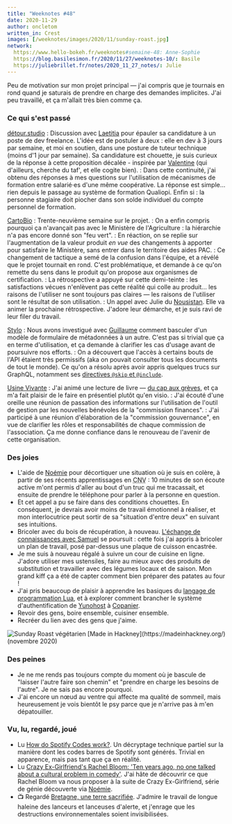 ```yaml
---
title: "Weeknotes #48"
date: 2020-11-29
author: oncletom
written_in: Crest
images: [/weeknotes/images/2020/11/sunday-roast.jpg]
network:
  https://www.hello-bokeh.fr/weeknotes#semaine-48: Anne-Sophie
  https://blog.basilesimon.fr/2020/11/27/weeknotes-10/: Basile
  https://juliebrillet.fr/notes/2020_11_27_notes/: Julie
---
```


Peu de motivation sur mon projet principal — j'ai compris que je tournais en rond quand je saturais de prendre en charge des demandes implicites. J'ai peu travaillé, et ça m'allait très bien comme ça.

<!--more-->

### Ce qui s'est passé

[détour.studio]
: Discussion avec [Laetitia](https://github.com/weblaetitia) pour épauler sa candidature à un poste de dev freelance. L'idée est de postuler à deux : elle en dev à 3 jours par semaine, et moi en soutien, dans une posture de tuteur technique (moins d'1 jour par semaine). Sa candidature est chouette, je suis curieux de la réponse à cette proposition décalée - inspirée par [Valentine](https://mobile.twitter.com/PorcheValentine) (qui d'ailleurs, cherche du taf', et elle cogite bien).
: Dans cette continuité, j'ai obtenu des réponses à mes questions sur l'utilisation de mécanismes de formation entre salarié·es d'une même coopérative. La réponse est simple… rien depuis le passage au système de formation Qualiopi. Enfin si : la personne stagiaire doit piocher dans son solde individuel du compte personnel de formation.

[CartoBio]
: Trente-neuvième semaine sur le projet.
: On a enfin compris pourquoi ça n'avançait pas avec le Ministère de l'Agriculture : la hiérarchie n'a pas encore donné son "feu vert".
: En réaction, on se replie sur l'augmentation de la valeur produit _en vue_ des changements à apporter pour satisfaire le Ministère, sans entrer dans le territoire des aides PAC.
: Ce changement de tactique a semé de la confusion dans l'équipe, et a révélé que le projet tournait en rond. C'est problématique, et demande à ce qu'on remette du sens dans le produit qu'on propose aux organismes de certification.
: La rétrospective a appuyé sur cette demi-teinte : les satisfactions vécues n'enlèvent pas cette réalité qui colle au produit… les raisons de l'utiliser ne sont toujours pas claires — les raisons de l'utiliser sont le résultat de son utilisation.
: Un appel avec Julie du [Nousistan](https://www.nousistan.org/). Elle va animer la prochaine rétrospective. J'adore leur démarche, et je suis ravi de leur filer du travail.

[Stylo]
: Nous avons investigué avec [Guillaume] comment basculer d'un modèle de formulaire de métadonnées à un autre. C'est pas si trivial que ça en terme d'utilisation, et ça demande à clarifier les cas d'usage avant de poursuivre nos efforts.
: On a découvert que l'accès à certains bouts de l'API étaient très permissifs (aka on pouvait consulter tous les documents de tout le monde). Ce qu'on a résolu après avoir appris quelques trucs sur GraphQL, notamment ses [directives `@skip` et `@include`](https://graphql.org/learn/queries/#directives).

[Usine Vivante]
: J'ai animé une lecture de livre — [du cap aux grèves](https://editions-verdier.fr/livre/du-cap-aux-greves/), et ça m'a fait plaisir de le faire en présentiel plutôt qu'en visio.
: J'ai écouté d'une oreille une réunion de passation des informations sur l'utilisation de l'outil de gestion par les nouvelles bénévoles de la "commission finances".
: J'ai participé à une réunion d'élaboration de la "commission gouvernance", en vue de clarifier les rôles et responsabilités de chaque commission de l'association. Ça me donne confiance dans le renouveau de l'avenir de cette organisation.

### Des joies

- L'aide de [Noémie] pour décortiquer une situation où je suis en colère, à partir de ses récents apprentissages en <abbr title="Communication Non-Violente">CNV</abbr> : 10 minutes de son écoute active m'ont permis d'aller au bout d'un truc qui me tracassait, et ensuite de prendre le téléphone pour parler à la personne en question.
- Et cet appel a pu se faire dans des conditions chouettes. En conséquent, je devrais avoir moins de travail émotionnel à réaliser, et mon interlocutrice peut sortir de sa "situation d'entre deux" en suivant ses intuitions.
- Bricoler avec du bois de récupération, à nouveau. [L'échange de connaissances avec Samuel](/weeknotes/47/) se poursuit : cette fois j'ai appris à bricoler un plan de travail, posé par-dessus une plaque de cuisson encastrée.
- Je me suis à nouveau régalé à suivre un cour de cuisine en ligne. J'adore utiliser mes ustensiles, faire au mieux avec des produits de substitution et travailler avec des légumes locaux et de saison. Mon grand kiff ça a été de capter comment bien préparer des patates au four !
- J'ai pris beaucoup de plaisir à apprendre les basiques du [langage de programmation Lua](https://www.lua.org/), et à explorer comment brancher le système d'authentification de [Yunohost](https://yunohost.org/) à [Copanier](https://github.com/spiral-project/copanier).
- Revoir des gens, boire ensemble, cuisiner ensemble.
- Recréer du lien avec des gens que j'aime.

![](/weeknotes/images/2020/11/sunday-roast.jpg "Sunday Roast végétarien [Made in Hackney](https://madeinhackney.org/) (novembre 2020)")

### Des peines

- Je ne me rends pas toujours compte du moment où je bascule de "laisser l'autre faire son chemin" et "prendre en charge les besoins de l'autre". Je ne sais pas encore pourquoi.
- J'ai encore un nœud au ventre qui affecte ma qualité de sommeil, mais heureusement je vois bientôt le psy parce que je n'arrive pas à m'en dépatouiller.

### Vu, lu, regardé, joué

- Lu [How do Spotify Codes work?](https://boonepeter.github.io/posts/2020-11-10-spotify-codes/). Un décryptage technique partiel sur la manière dont les codes barres de Spotify sont générés. Trivial en apparence, mais pas tant que ça en réalité.
- Lu [Crazy Ex-Girlfriend's Rachel Bloom: 'Ten years ago, no one talked about a cultural problem in comedy'](https://www.theguardian.com/books/2020/nov/25/rachel-bloom-ten-years-ago-no-one-would-have-talked-about-a-cultural-problem-in-comedy). J'ai hâte de découvrir ce que Rachel Bloom va nous proposer à la suite de Crazy Ex-Girlfriend, série de génie découverte via [Noémie].
- 📺 Regardé [Bretagne, une terre sacrifiée](https://france3-regions.francetvinfo.fr/bretagne/bretagne-terre-sacrifiee-documentaire-voir-france-5-1895010.html). J'admire le travail de longue haleine des lanceurs et lanceuses d'alerte, et j'enrage que les destructions environnementales soient invisibilisées.

[détour.studio]: /
[Solstice]: https://solstice.coop/
[Stylo]: https://github.com/EcrituresNumeriques/stylo
[CartoBio]: https://cartobio.org/
[Usine Vivante]: https://www.usinevivante.org
[Revue Hybrid]: https://www.puv-editions.fr/collections/hybrid.html
[Master 2 Design et Management de l'Innovation Interactive]: https://www.gobelins.fr/formation/mdi-design-et-management-de-l-innovation-interactive-cycle-2-lead-technique-ou-lead
[Master 2 Innovation & transformation numérique]: https://www.sciencespo.fr/ecole-management-innovation/fr/formations/innovation-transformation-numerique.html

[Noémie]: https://noemiegirard.co
[Sofia]: https://twitter.com/sofiaboulaarab
[Anne-Sophie]: https://hello-bokeh.fr
[Guillaume]: https://www.yuzutech.fr/
[Claire]: https://www.lassembleuse.fr/
[Antoine]: https://www.quaternum.net/
